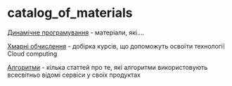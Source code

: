 # catalog_of_materials

[Динамічне програмування](https://github.com/Google-Developer-Student-Club-KPI/catalog_of_materials/blob/main/materials/dynamic%20_pogramming.md) - матеріали, які....

[Хмарні обчислення](https://github.com/Google-Developer-Student-Club-KPI/catalog_of_materials/blob/main/materials/Cloud_computing.md) - добірка курсів, що допоможуть освоїти технології Cloud computing

[Алгоритми](https://github.com/Google-Developer-Student-Club-KPI/catalog_of_materials/blob/main/materials/algorithms.md) - кілька статтей про те, які алгоритми використовують всесвітньо відомі сервіси у своїх продуктах
